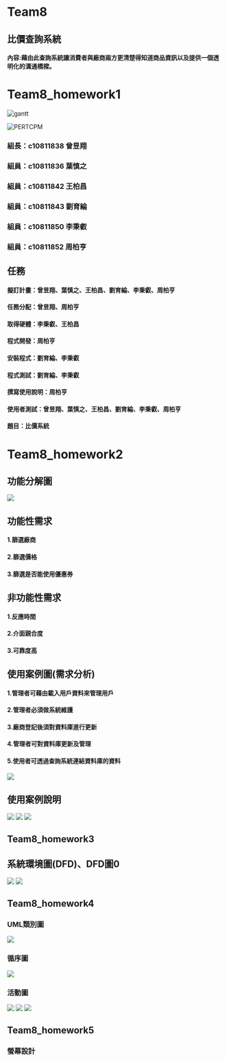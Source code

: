 # Team8

## 比價查詢系統

#### 內容:藉由此查詢系統讓消費者與廠商兩方更清楚得知道商品資訊以及提供一個透明化的溝通橋樑。


# Team8_homework1

![gantt](小組甘特圖.jpg)

![PERTCPM](PERTCPM.jpg)



### 組長：c10811838 曾昱翔
### 組員：c10811836 葉慎之
### 組員：c10811842 王柏昌
### 組員：c10811843 劉育綸
### 組員：c10811850 李秉叡
### 組員：c10811852 周柏亨

## 任務
#### 擬訂計畫：曾昱翔、葉慎之、王柏昌、劉育綸、李秉叡、周柏亨
#### 任務分配：曾昱翔、周柏亨
#### 取得硬體：李秉叡、王柏昌
#### 程式開發：周柏亨
#### 安裝程式：劉育綸、李秉叡
#### 程式測試：劉育綸、李秉叡
#### 撰寫使用說明：周柏亨
#### 使用者測試：曾昱翔、葉慎之、王柏昌、劉育綸、李秉叡、周柏亨

#### 題目：比價系統

# Team8_homework2

## 功能分解圖
![](2021_1018HW第二題.png)

## 功能性需求
#### 1.篩選廠商
#### 2.篩選價格
#### 3.篩選是否能使用優惠券

## 非功能性需求
#### 1.反應時間
#### 2.介面親合度
#### 3.可靠度高

## 使用案例圖(需求分析)
#### 1.管理者可藉由載入用戶資料來管理用戶
#### 2.管理者必須做系統維護
#### 3.廠商登記後須對資料庫進行更新
#### 4.管理者可對資料庫更新及管理
#### 5.使用者可透過查詢系統連結資料庫的資料
![](使用案例圖.png)

## 使用案例說明
![](使用案例說明1.png)
![](使用案例說明2.png)
![](使用案例說明3.png)

## Team8_homework3

## 系統環境圖(DFD)、DFD圖0
![](DFD圖.png)
![](DFD圖0.png)

## Team8_homework4

### UML類別圖
![](UML類別圖.jpeg)

### 循序圖
![](循序圖.jpeg)

### 活動圖
![](活動圖1.jpg)
![](活動圖2.jpg)
![](活動圖3.jpg)

## Team8_homework5

### 螢幕設計
![]()
